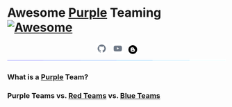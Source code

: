 # Awesome [Purple](https://www.checkpoint.com/cyber-hub/cyber-security/what-is-a-purple-team/) Teaming [![Awesome](https://awesome.re/badge.svg)](https://awesome.re)
<p align="center">
    <a href="https://github.com/cybersecurity-dev/"><img height="25" src="https://github.com/cybersecurity-dev/cybersecurity-dev/blob/main/assets/github.svg" alt="GitHub"></a>
    &nbsp;
    <a href="https://www.youtube.com/@CyberThreatDefence"><img height="25" src="https://github.com/cybersecurity-dev/cybersecurity-dev/blob/main/assets/youtube.svg" alt="YouTube"></a>
    &nbsp;
    <a href="https://cyberthreatdefence.com/my_awesome_lists"><img height="20" src="https://github.com/cybersecurity-dev/cybersecurity-dev/blob/main/assets/blog.svg" alt="My Awesome Lists"></a>
    <img src="https://github.com/cybersecurity-dev/cybersecurity-dev/blob/main/assets/bar.gif">
</p>


### What is a [Purple](https://www.crowdstrike.com/en-us/cybersecurity-101/advisory-services/purple-teaming) Team?


### Purple Teams vs. [Red Teams](https://github.com/cybersecurity-dev/awesome-red-teaming) vs. [Blue Teams](https://github.com/cybersecurity-dev/awesome-blue-teaming)


